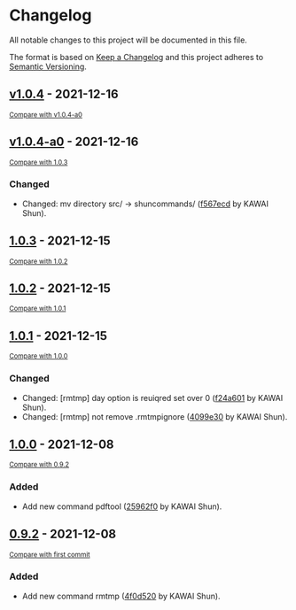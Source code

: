 # Changelog
All notable changes to this project will be documented in this file.

The format is based on [Keep a Changelog](http://keepachangelog.com/en/1.0.0/)
and this project adheres to [Semantic Versioning](http://semver.org/spec/v2.0.0.html).

## [v1.0.4](https://github.com/mypaceshun/shuncommands/releases/tag/v1.0.4) - 2021-12-16

<small>[Compare with v1.0.4-a0](https://github.com/mypaceshun/shuncommands/compare/v1.0.4-a0...v1.0.4)</small>


## [v1.0.4-a0](https://github.com/mypaceshun/shuncommands/releases/tag/v1.0.4-a0) - 2021-12-16

<small>[Compare with 1.0.3](https://github.com/mypaceshun/shuncommands/compare/1.0.3...v1.0.4-a0)</small>

### Changed
- Changed: mv directory src/ -> shuncommands/ ([f567ecd](https://github.com/mypaceshun/shuncommands/commit/f567ecdfc9a3dc2e8869c40b2e069d99b2a24d3d) by KAWAI Shun).


## [1.0.3](https://github.com/mypaceshun/shuncommands/releases/tag/1.0.3) - 2021-12-15

<small>[Compare with 1.0.2](https://github.com/mypaceshun/shuncommands/compare/1.0.2...1.0.3)</small>


## [1.0.2](https://github.com/mypaceshun/shuncommands/releases/tag/1.0.2) - 2021-12-15

<small>[Compare with 1.0.1](https://github.com/mypaceshun/shuncommands/compare/1.0.1...1.0.2)</small>


## [1.0.1](https://github.com/mypaceshun/shuncommands/releases/tag/1.0.1) - 2021-12-15

<small>[Compare with 1.0.0](https://github.com/mypaceshun/shuncommands/compare/1.0.0...1.0.1)</small>

### Changed
- Changed: [rmtmp] day option is reuiqred set over 0 ([f24a601](https://github.com/mypaceshun/shuncommands/commit/f24a60135279a3f29c7ba62a35844bfd55e37c29) by KAWAI Shun).
- Changed: [rmtmp] not remove .rmtmpignore ([4099e30](https://github.com/mypaceshun/shuncommands/commit/4099e303bdbdf21c98c466b186e4fddf9e70c815) by KAWAI Shun).


## [1.0.0](https://github.com/mypaceshun/shuncommands/releases/tag/1.0.0) - 2021-12-08

<small>[Compare with 0.9.2](https://github.com/mypaceshun/shuncommands/compare/0.9.2...1.0.0)</small>

### Added
- Add new command pdftool ([25962f0](https://github.com/mypaceshun/shuncommands/commit/25962f00510c89de4759879312478121ccb50582) by KAWAI Shun).


## [0.9.2](https://github.com/mypaceshun/shuncommands/releases/tag/0.9.2) - 2021-12-08

<small>[Compare with first commit](https://github.com/mypaceshun/shuncommands/compare/f527f4ecc9382eff95095f764a05ab58ec2b2a92...0.9.2)</small>

### Added
- Add new command rmtmp ([4f0d520](https://github.com/mypaceshun/shuncommands/commit/4f0d520364f5bde39763b0836320e8df17ca9638) by KAWAI Shun).


